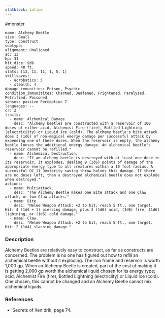 ```yaml
---
statblock: inline
---
```

 #monster 

```statblock
name: Alchemy Beetle
size: Small
type: Construct
subtype: 
alignment: Unaligned
ac: 13
hp: 31
hit_dice: 9d6
speed: 40 ft.
stats: [13, 11, 11, 1, 5, 1]
skillsaves:
  - acrobatics: 5
  - stealth: 4
damage_immunities: Poison, Psychic
condition_immunitites: Charmed, Deafened, Frightened, Paralyzed, Petrified, Poisoned
senses: passive Perception 7
languages: --
cr: 2
traits:
  - name: Alchemical Damage.
    desc: "Alchemy beetles are constructed with a reservoir of 100 doses of either acid, Alchemist Fire (fire), Bottled Lightning (electriciity) or Liquid Ice (cold). The alchemy beetle's bite attack does 3 (1d6) of non-magical energy damage per successful attack by expending one of these doses. When the reservoir is empty, the alchemy beetle looses the additional energy damage. An alchemical beetle's reservoir cannot be refilled."
  - name: Alchemical Destruction.
    desc: "If an alchemy beetle is destroyed with at least one dose in its reservoir, it explodes, dealing 9 (3d6) points of damage of the appropriate energy type to all creatures within a 10 foot radius. A successful DC 11 Dexterity saving throw halves this damage. If there are no doses left, then a destroyed alchemical beetle does not explode when destroyed."
actions:
  - name: Multiattack.
    desc: "The Alchemy Beetle makes one Bite attack and one Claw attack, or two Claw attacks."
  - name: Bite.
    desc: "Melee Weapon Attack: +2 to hit, reach 5 ft., one target. Hit: 4 (1d6 + 1) piercing damage, plus 3 (1d6) acid, (1d6) fire, (1d6) lightning, or (1d6) cold damage."
  - name: Claw.
    desc: "Melee Weapon Attack: +2 to hit, reach 5 ft., one target. Hit: 2 (1d4) slashing damage."
```

### Description

Alchemy Beetles are relatively easy to construct, as far as constructs are concerned. The problem is no one has figured out how to refill an alchemical beetle without it exploding. The iron frame and reservoir is worth 1,000 gp. When an Alchemy Beetle is created, part of the cost of making it is getting 2,000 gp worth the alchemical liquid chosen for its energy type; acid, Alchemist Fire (fire), Bottled Lightning (electriciity) or Liquid Ice (cold). One chosen, this cannot be changed and an Alchemy Beetle cannot mix alchemical liquids.

### References

* Secrets of Xen'drik, page 74.
